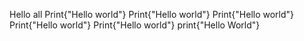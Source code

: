Hello all
Print{"Hello world"}
Print{"Hello world"}
Print{"Hello world"}
Print{"Hello world"}
Print{"Hello world"}
print{"Hello World"}

